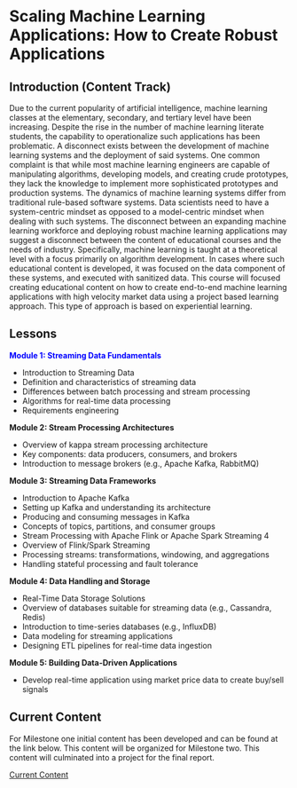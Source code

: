 # Scaling Machine Learning Applications: How to Create Robust Applications
## Introduction (Content Track)
Due to the current popularity of artificial intelligence, machine learning classes
at the elementary, secondary, and tertiary level have been increasing. Despite
the rise in the number of machine learning literate students, the capability to
operationalize such applications has been problematic. A disconnect exists between
the development of machine learning systems and the deployment of
said systems. One common complaint is that while most machine
learning engineers are capable of manipulating algorithms, developing
models, and creating crude prototypes, they lack the knowledge to implement
more sophisticated prototypes and production systems. The dynamics of machine learning systems differ from traditional rule-based
software systems. Data scientists need to have a system-centric mindset as
opposed to a model-centric mindset when dealing with such systems.
The disconnect between an expanding machine learning workforce and deploying
robust machine learning applications may suggest a disconnect between the
content of educational courses and the needs of industry. Specifically, machine learning is taught at a theoretical level with a focus primarily on
algorithm development. In cases where such educational content is developed,
it was focused on the data component of these systems, and executed with sanitized
data. This course will focused creating educational content on how to create end-to-end machine learning applications with high velocity market data using a project based learning approach.
This type of approach is based on experiential learning.

## Lessons

<span style="color:blue"> <b> Module 1: Streaming Data Fundamentals </b><br> 
- Introduction to Streaming Data
- Definition and characteristics of streaming data
- Differences between batch processing and stream processing
- Algorithms for real-time data processing
- Requirements engineering</span>

<b> Module 2: Stream Processing Architectures</b><br> 
- Overview of kappa stream processing architecture
- Key components: data producers, consumers, and brokers
- Introduction to message brokers (e.g., Apache Kafka, RabbitMQ)
  
<b> Module 3: Streaming Data Frameworks</b><br> 
- Introduction to Apache Kafka
- Setting up Kafka and understanding its architecture
- Producing and consuming messages in Kafka
- Concepts of topics, partitions, and consumer groups
- Stream Processing with Apache Flink or Apache Spark Streaming
4
- Overview of Flink/Spark Streaming
- Processing streams: transformations, windowing, and aggregations
- Handling stateful processing and fault tolerance
  
<b> Module 4: Data Handling and Storage</b><br> 
- Real-Time Data Storage Solutions
- Overview of databases suitable for streaming data (e.g., Cassandra, Redis)
- Introduction to time-series databases (e.g., InfluxDB)
- Data modeling for streaming applications
- Designing ETL pipelines for real-time data ingestion
  
<b> Module 5: Building Data-Driven Applications</b><br> 
- Develop real-time application using market price data to create buy/sell signals

## Current Content

For Milestone one initial content has been developed and can be found at the link below.  This content will be organized for Milestone two. This content will culminated into a project for the final report.<br>

[Current Content](https://omscsyellowjacket.github.io/content)<br>
